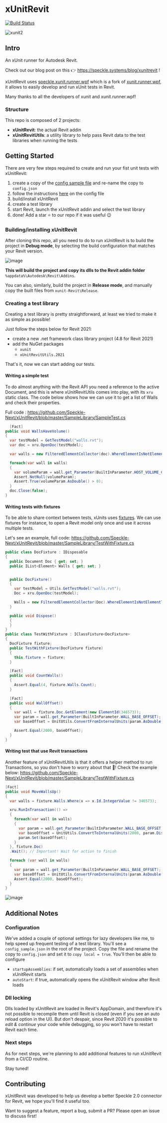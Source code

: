 # xUnitRevit

[![Build Status](https://teocomi.visualstudio.com/Speckle/_apis/build/status/Speckle-Next.xunit-Revit?branchName=master)](https://teocomi.visualstudio.com/Speckle/_build/latest?definitionId=2&branchName=master)

![xunit2](https://user-images.githubusercontent.com/2679513/88958499-77809980-d298-11ea-84b6-e0749790ffc5.gif)



## Intro

An xUnit runner for Autodesk Revit. 

Check out our blog post on this 👉 https://speckle.systems/blog/xunitrevit !

xUnitRevit uses [speckle.xunit.runner.wpf](https://github.com/Speckle-Next/speckle.xunit.runner.wpf) which is a fork of [xunit.runner.wpf](https://github.com/Pilchie/xunit.runner.wpf), it allows to easily develop and run xUnit tests in Revit. 

Many thanks to all the developers of xunit and xunit.runner.wpf!

### Structure

This repo is composed of 2 projects:

- **xUnitRevit**: the actual Revit addin
- **xUnitRevitUtils**: a utility library to help pass Revit data to the test libraries when running the tests



## Getting Started

There are very few steps required to create and run your fist unit tests with xUnitRevit:

1. create a copy of the [config sample file](https://github.com/Dre-Tas/xUnitRevit/blob/master/xUnitRevit/config_sample.json) and re-name the copy to `config.json`
2. follow the instructions [here](#configuration) on the config file 
2. build/install xUnitRevit
3. create a test library
4. start Revit, launch the xUnitRevit addin and select the test library
5. done! Add a star ⭐ to our repo if it was useful 😉

### Building/installing xUnitRevit

After cloning this repo, all you need to do to run xUnitRevit is to build the project in **Debug mode**, by selecting the build configuration that matches your Revit version.

![image](https://user-images.githubusercontent.com/2679513/88941424-e5b96200-d280-11ea-8ef4-12fbb0ed13d2.png)

**This will build the project and copy its dlls to the Revit addin folder** `%appdata%\Autodesk\Revit\Addins`.

You can also, similarly, build the project in **Release mode**, and manually copy the built files from `xunit-Revit\Release`.

### Creating a test library

Creating a test library is pretty straightforward, at least we tried to make it as simple as possible!

Just follow the steps below for Revit 2021:

- create a new .net framework class library project (4.8 for Revit 2021)
- add the NuGet packages
  - `xunit`
  - `xUnitRevitUtils.2021`

That's it, now we can start adding our tests.

#### Writing a simple test

To do almost anything with the Revit API you need a reference to the active Document, and this is where xUnitRevitUtils comes into play, with its `xru` static class. The code below shows how we can use it to get a list of Walls and check their properties.

Full code : https://github.com/Speckle-Next/xUnitRevit/blob/master/SampleLibrary/SampleTest.cs

```csharp
  [Fact]
public void WallsHaveVolume()
{
  var testModel = GetTestModel("walls.rvt");
  var doc = xru.OpenDoc(testModel);

  var walls = new FilteredElementCollector(doc).WhereElementIsNotElementType().OfCategory(BuiltInCategory.OST_Walls).ToElements();

  foreach(var wall in walls)
  {
    var volumeParam = wall.get_Parameter(BuiltInParameter.HOST_VOLUME_COMPUTED);
    Assert.NotNull(volumeParam);
    Assert.True(volumeParam.AsDouble() > 0);
  }
  doc.Close(false);
}
```

#### Writing tests with fixtures

To be able to share context between tests, xUnits uses [fixtures](https://xunit.net/docs/shared-context). We can use fixtures for instance, to open a Revit model only once and use it across multiple tests.

Let's see an example, full code: https://github.com/Speckle-Next/xUnitRevit/blob/master/SampleLibrary/TestWithFixture.cs

```csharp
public class DocFixture : IDisposable
{
  public Document Doc { get; set; }
  public IList<Element> Walls { get; set; }


  public DocFixture()
  {
    var testModel = Utils.GetTestModel("walls.rvt");
    Doc = xru.OpenDoc(testModel);

    Walls = new FilteredElementCollector(Doc).WhereElementIsNotElementType().OfCategory(BuiltInCategory.OST_Walls).ToElements();
  }

  public void Dispose()
  {
  }
}
public class TestWithFixture : IClassFixture<DocFixture>
{
  DocFixture fixture; 
  public TestWithFixture(DocFixture fixture)
  {
    this.fixture = fixture;
  }

  [Fact]
  public void CountWalls()
  {
    Assert.Equal(4, fixture.Walls.Count);
  }

  [Fact]
  public void WallOffset()
  {
    var wall = fixture.Doc.GetElement(new ElementId(346573));
    var param = wall.get_Parameter(BuiltInParameter.WALL_BASE_OFFSET);
    var baseOffset = UnitUtils.ConvertFromInternalUnits(param.AsDouble(), param.DisplayUnitType);

    Assert.Equal(2000, baseOffset);
  }
}
```

#### Writing test that use Revit transactions

Another feature of xUnitRevitUtils is that it offers a helper method to run Transactions, so you don't have to worry about that 🤯! Check the example below: https://github.com/Speckle-Next/xUnitRevit/blob/master/SampleLibrary/TestWithFixture.cs

```csharp
[Fact]
public void MoveWallsUp()
{
  var walls = fixture.Walls.Where(x => x.Id.IntegerValue != 346573);

  xru.RunInTransaction(() =>
  {
    foreach(var wall in walls)
    {
      var param = wall.get_Parameter(BuiltInParameter.WALL_BASE_OFFSET);
      var baseOffset = UnitUtils.ConvertToInternalUnits(2000, param.DisplayUnitType);
      param.Set(baseOffset);
    }
  }, fixture.Doc)
  .Wait(); // Important! Wait for action to finish

  foreach (var wall in walls)
  {
    var param = wall.get_Parameter(BuiltInParameter.WALL_BASE_OFFSET);
    var baseOffset = UnitUtils.ConvertFromInternalUnits(param.AsDouble(), param.DisplayUnitType);
    Assert.Equal(2000, baseOffset);
  }
}
```

![image](https://user-images.githubusercontent.com/2679513/88953549-025d9600-d291-11ea-8ec4-58c85c84c5aa.png)



## Additional Notes

### Configuration

We've added a couple of optional settings for lazy developers like me, to help speed up frequent testing of a test library. You'll see a `config_sample.json` in the root of the project. Copy the file and rename the copy to `config.json` and set it to `copy local = true`. You'll then be able to configure

- `startupAssemblies`: if set, automatically loads a set of assemblies when xUnitRevit starts
- `autoStart`: if true, automatically opens the xUnitRevit window after Revit loads

### Dll locking

Dlls loaded by xUnitRevit are loaded in Revit's AppDomain, and therefore it's not possible to recompile them until Revit is closed (even if you see an auto reload option in the UI). But don't despair, since Revit 2020 it's possible to *edit & continue* your code while debugging, so you won't have to restart Revit each time.

### Next steps

As for next steps, we're planning to add additional features to run xUnitRevit from a CI/CD routine. 

Stay tuned!

## Contributing

xUnitRevit was developed to help us develop a better Speckle 2.0 connector for Revit, we hope you'll find it useful too. 

Want to suggest a feature, report a bug, submit a PR? Please open an issue to discuss first! 

